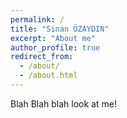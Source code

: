 ```yaml
---
permalink: /
title: "Sinan ÖZAYDIN"
excerpt: "About me"
author_profile: true
redirect_from: 
  - /about/
  - /about.html
---
```


Blah Blah blah look at me!
